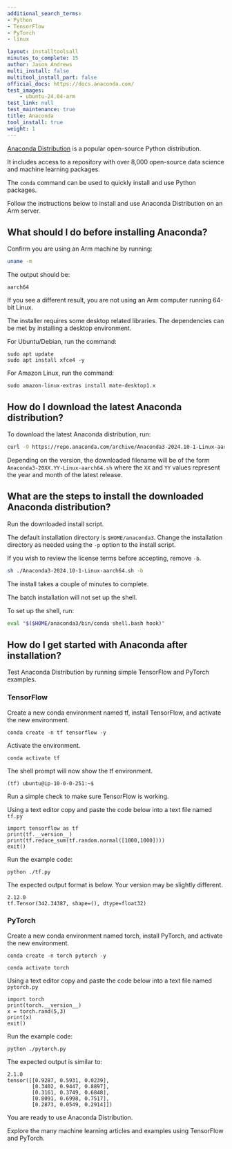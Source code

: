 ```yaml
---
additional_search_terms:
- Python
- TensorFlow
- PyTorch
- linux

layout: installtoolsall
minutes_to_complete: 15
author: Jason Andrews
multi_install: false
multitool_install_part: false
official_docs: https://docs.anaconda.com/
test_images:
    - ubuntu-24.04-arm
test_link: null
test_maintenance: true
title: Anaconda
tool_install: true
weight: 1
---
```


[Anaconda Distribution](https://www.anaconda.com/products/distribution) is a popular open-source Python distribution.

It includes access to a repository with over 8,000 open-source data science and machine learning packages.

The `conda` command can be used to quickly install and use Python packages.

Follow the instructions below to install and use Anaconda Distribution on an Arm server.

## What should I do before installing Anaconda?

Confirm you are using an Arm machine by running:

```bash
uname -m
```

The output should be:

```output
aarch64
```

If you see a different result, you are not using an Arm computer running 64-bit Linux.

The installer requires some desktop related libraries. The dependencies can be met by installing a desktop environment.

For Ubuntu/Debian, run the command:

```console
sudo apt update
sudo apt install xfce4 -y
```

For Amazon Linux, run the command:

```console
sudo amazon-linux-extras install mate-desktop1.x
```

## How do I download the latest Anaconda distribution?

To download the latest Anaconda distribution, run:

```bash
curl -O https://repo.anaconda.com/archive/Anaconda3-2024.10-1-Linux-aarch64.sh
```

Depending on the version, the downloaded filename will be of the form `Anaconda3-20XX.YY-Linux-aarch64.sh` where the `XX` and `YY` values represent the year and month of the latest release.

## What are the steps to install the downloaded Anaconda distribution?

Run the downloaded install script.

The default installation directory is `$HOME/anaconda3`. Change the installation directory as needed using the `-p` option to the install script.

If you wish to review the license terms before accepting, remove `-b`.

```bash
sh ./Anaconda3-2024.10-1-Linux-aarch64.sh -b
```

The install takes a couple of minutes to complete.

The batch installation will not set up the shell.

To set up the shell, run:

```bash
eval "$($HOME/anaconda3/bin/conda shell.bash hook)"
```

## How do I get started with Anaconda after installation?

Test Anaconda Distribution by running simple TensorFlow and PyTorch examples.

### TensorFlow

Create a new conda environment named tf, install TensorFlow, and activate the new environment.

```console
conda create -n tf tensorflow -y
```

Activate the environment.

```console
conda activate tf
```

The shell prompt will now show the tf environment.

```output
(tf) ubuntu@ip-10-0-0-251:~$
```

Run a simple check to make sure TensorFlow is working.

Using a text editor copy and paste the code below into a text file named `tf.py`

```console
import tensorflow as tf
print(tf.__version__)
print(tf.reduce_sum(tf.random.normal([1000,1000])))
exit()
```

Run the example code:

```console
python ./tf.py
```

The expected output format is below. Your version may be slightly different.

```output
2.12.0
tf.Tensor(342.34387, shape=(), dtype=float32)
```

### PyTorch

Create a new conda environment named torch, install PyTorch, and activate the new environment.

```console
conda create -n torch pytorch -y
```

```console
conda activate torch
```

Using a text editor copy and paste the code below into a text file named `pytorch.py`

```console
import torch
print(torch.__version__)
x = torch.rand(5,3)
print(x)
exit()
```

Run the example code:

```console
python ./pytorch.py
```

The expected output is similar to:

```output
2.1.0
tensor([[0.9287, 0.5931, 0.0239],
        [0.3402, 0.9447, 0.8897],
        [0.3161, 0.3749, 0.6848],
        [0.8091, 0.6998, 0.7517],
        [0.2873, 0.0549, 0.2914]])
```


You are ready to use Anaconda Distribution.

Explore the many machine learning articles and examples using TensorFlow and PyTorch.
